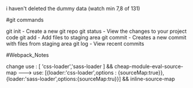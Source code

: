 i haven't deleted the dummy data (watch min 7,8 of 131)

#git commands

git init - Create a new git repo
git status - View the changes to your project code
git add - Add files to staging area
git commit - Creates a new commit with files from staging area
git log - View recent commits



#Webpack_Notes

change use : [ 'css-loader','sass-loader ] && cheap-module-eval-source-map ---> use: [{loader:'css-loader',options : {sourceMap:true}},{loader:'sass-loader',options:{sourceMap:tru}}] &&
inline-source-map